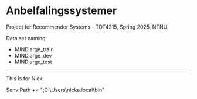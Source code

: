 # Anbelfalingssystemer

Project for Recommender Systems - TDT4215, Spring 2025, NTNU.

Data set naming:

- MINDlarge_train
- MINDlarge_dev
- MINDlarge_test

--------------------------------------------------------------------
This is for Nick:

$env:Path += ";C:\Users\nicka\.local\bin"